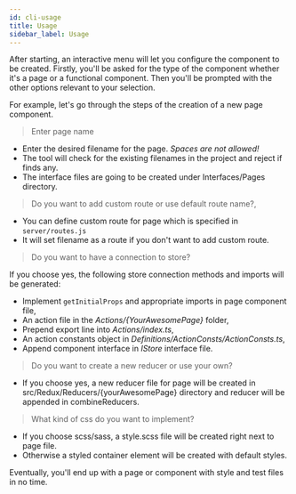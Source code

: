 ```yaml
---
id: cli-usage
title: Usage
sidebar_label: Usage
---
```



After starting, an interactive menu will let you configure the component to be created. Firstly, you'll be asked for the type of the component whether it's a page or a functional component. Then you'll be prompted with the other options relevant to your selection.

For example, let's go through the steps of the creation of a new page component.

>Enter page name

- Enter the desired filename for the page. *Spaces are not allowed!*
- The tool will check for the existing filenames in the project and reject if finds any.
- The interface files are going to be created under Interfaces/Pages directory.

>Do you want to add custom route or use default route name?,

- You can define custom route for page which is specified in `server/routes.js`
- It will set filename as a route if you don't want to add custom route.

>Do you want to have a connection to store?

If you choose yes, the following store connection methods and imports will be generated:

- Implement `getInitialProps` and appropriate imports in page component file,
- An action file in the *Actions/{YourAwesomePage}* folder,
- Prepend export line into *Actions/index.ts*,
- An action constants object in *Definitions/ActionConsts/ActionConsts.ts*,
- Append component interface in *IStore* interface file.

>Do you want to create a new reducer or use your own?

- If you choose yes, a new reducer file for page will be created in src/Redux/Reducers/{yourAwesomePage} directory and reducer will be appended in combineReducers.

>What kind of css do you want to implement?

- If you choose scss/sass, a style.scss file will be created right next to page file.
- Otherwise a styled container element will be created with default styles.

Eventually, you'll end up with a page or component with style and test files in no time.
